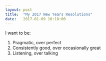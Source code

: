 ```yaml
---
layout: post
title:  "My 2017 New Years Resolutions"
date:   2017-01-09 10:18:00
---
```


I want to be:

1. Pragmatic, over perfect
2. Consistently good, over occasionally great
3. Listening, over talking